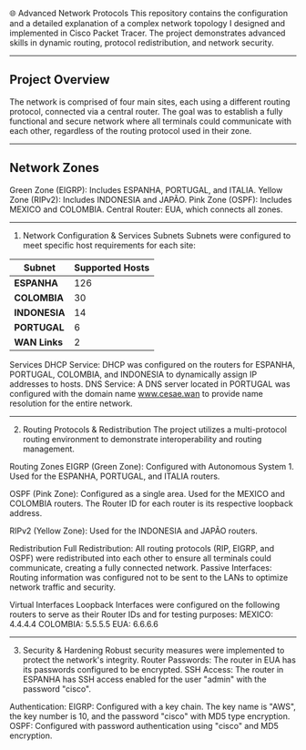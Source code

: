 
🌐 Advanced Network Protocols
This repository contains the configuration and a detailed explanation of a complex network topology I designed and implemented in Cisco Packet Tracer. The project demonstrates advanced skills in dynamic routing, protocol redistribution, and network security.

---

## Project Overview
The network is comprised of four main sites, each using a different routing protocol, connected via a central router. The goal was to establish a fully functional and secure network where all terminals could communicate with each other, regardless of the routing protocol used in their zone.

---

## Network Zones
Green Zone (EIGRP): Includes ESPANHA, PORTUGAL, and ITALIA.
Yellow Zone (RIPv2): Includes INDONESIA and JAPÃO.
Pink Zone (OSPF): Includes MEXICO and COLOMBIA.
Central Router: EUA, which connects all zones.

--- 

1. Network Configuration & Services
Subnets
Subnets were configured to meet specific host requirements for each site:

| Subnet       | Supported Hosts |
|--------------|----------------|
| **ESPANHA**   | 126            |
| **COLOMBIA**  | 30             |
| **INDONESIA** | 14             |
| **PORTUGAL**  | 6              |
| **WAN Links** | 2              |

Services
DHCP Service: DHCP was configured on the routers for ESPANHA, PORTUGAL, COLOMBIA, and INDONESIA to dynamically assign IP addresses to hosts.
DNS Service: A DNS server located in PORTUGAL was configured with the domain name www.cesae.wan to provide name resolution for the entire network.

--- 

2. Routing Protocols & Redistribution
The project utilizes a multi-protocol routing environment to demonstrate interoperability and routing management.

Routing Zones
EIGRP (Green Zone):
Configured with Autonomous System 1.
Used for the ESPANHA, PORTUGAL, and ITALIA routers.

OSPF (Pink Zone):
Configured as a single area.
Used for the MEXICO and COLOMBIA routers.
The Router ID for each router is its respective loopback address.

RIPv2 (Yellow Zone):
Used for the INDONESIA and JAPÃO routers.

Redistribution
Full Redistribution: All routing protocols (RIP, EIGRP, and OSPF) were redistributed into each other to ensure all terminals could communicate, creating a fully connected network.
Passive Interfaces: Routing information was configured not to be sent to the LANs to optimize network traffic and security.

Virtual Interfaces
Loopback Interfaces were configured on the following routers to serve as their Router IDs and for testing purposes:
MEXICO: 4.4.4.4
COLOMBIA: 5.5.5.5
EUA: 6.6.6.6

--- 

3. Security & Hardening
Robust security measures were implemented to protect the network's integrity.
Router Passwords: The router in EUA has its passwords configured to be encrypted.
SSH Access: The router in ESPANHA has SSH access enabled for the user "admin" with the password "cisco".

Authentication:
EIGRP: Configured with a key chain. The key name is "AWS", the key number is 10, and the password "cisco" with MD5 type encryption.
OSPF: Configured with password authentication using "cisco" and MD5 encryption.
